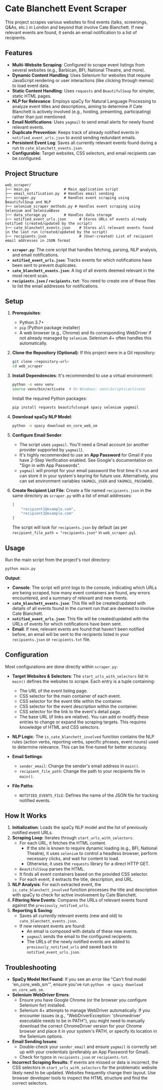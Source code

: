 # Cate Blanchett Event Scraper

This project scrapes various websites to find events (talks, screenings, Q&As, etc.) in London and beyond that involve Cate Blanchett. If new relevant events are found, it sends an email notification to a list of recipients.

## Features

*   **Multi-Website Scraping**: Configured to scrape event listings from several websites (e.g., Barbican, BFI, National Theatre, and more).
*   **Dynamic Content Handling**: Uses Selenium for websites that require JavaScript rendering or user interactions (like clicking through menus) to load event data.
*   **Static Content Handling**: Uses `requests` and `BeautifulSoup` for simpler, static HTML pages.
*   **NLP for Relevance**: Employs spaCy for Natural Language Processing to analyze event titles and descriptions, aiming to determine if Cate Blanchett is actively involved (e.g., hosting, presenting, participating) rather than just mentioned.
*   **Email Notifications**: Uses `yagmail` to send email alerts for newly found relevant events.
*   **Duplicate Prevention**: Keeps track of already notified events in `notified_event_urls.json` to avoid sending redundant emails.
*   **Persistent Event Log**: Saves all currently relevant events found during a run to `cate_blanchett_events.json`.
*   **Configurable**: Target websites, CSS selectors, and email recipients can be configured.

## Project Structure

```
web_scraper/
├── main.py                # Main application script
├── email_notification.py  # Handles email sending
├── scraper.py             # Handles event scraping using BeautifulSoup and NLP
├── selenium_scraper_methods.py # Handles event scraping using Selenium and SeleniumBase
├── data_storage.py        # Handles data storage
├── notified_event_urls.json      # Stores URLs of events already notified (created/updated by the script)
├── cate_blanchett_events.json    # Stores all relevant events found in the last run (created/updated by the script)
├── recipients.json               # (User-created) List of recipient email addresses in JSON format
```

*   **`scraper.py`**: The core script that handles fetching, parsing, NLP analysis, and email notifications.
*   **`notified_event_urls.json`**: Tracks events for which notifications have been sent to prevent duplicates.
*   **`cate_blanchett_events.json`**: A log of all events deemed relevant in the most recent scan.
*   **`recipients.json` / `recipients.txt`**: You need to create one of these files to list the email addresses for notifications.

## Setup

1.  **Prerequisites**:
    *   Python 3.7+
    *   `pip` (Python package installer)
    *   A web browser (e.g., Chrome) and its corresponding WebDriver if not already managed by `selenium`. Selenium 4+ often handles this automatically.

2.  **Clone the Repository (Optional)**:
    If this project were in a Git repository:
    ```bash
    git clone <repository-url>
    cd web_scraper
    ```

3.  **Install Dependencies**:
    It's recommended to use a virtual environment:
    ```bash
    python -m venv venv
    source venv/bin/activate  # On Windows: venv\Scripts\activate
    ```
    Install the required Python packages:
    ```bash
    pip install requests beautifulsoup4 spacy selenium yagmail
    ```

4.  **Download spaCy NLP Model**:
    ```bash
    python -m spacy download en_core_web_sm
    ```

5.  **Configure Email Sender**:
    *   The script uses `yagmail`. You'll need a Gmail account (or another provider supported by `yagmail`).
    *   It's highly recommended to use an **App Password** for Gmail if you have 2-Step Verification enabled. See Google's documentation on "Sign in with App Passwords".
    *   `yagmail` will prompt for your email password the first time it's run and can store it in your system's keyring for future use. Alternatively, you can set environment variables `YAGMAIL_USER` and `YAGMAIL_PASSWORD`.

6.  **Create Recipient List File**:
    Create a file named `recipients.json` in the same directory as `scraper.py` with a list of email addresses:
    ```json
    [
        "recipient1@example.com",
        "recipient2@example.com"
    ]
    ```
    The script will look for `recipients.json` by default (as per `recipient_file_path = "recipients.json"` in `web_scraper.py`).

## Usage

Run the main script from the project's root directory:

```bash
python main.py
```

**Output**:

*   **Console**: The script will print logs to the console, indicating which URLs are being scraped, how many event containers are found, any errors encountered, and a summary of relevant and new events.
*   **`cate_blanchett_events.json`**: This file will be created/updated with details of all events found in the current run that are deemed to involve Cate Blanchett.
*   **`notified_event_urls.json`**: This file will be created/updated with the URLs of events for which notifications have been sent.
*   **Email**: If new, relevant events are found that haven't been notified before, an email will be sent to the recipients listed in your `recipients.json` or `recipients.txt` file.

## Configuration

Most configurations are done directly within `scraper.py`:

*   **Target Websites & Selectors**:
    The `start_urls_with_selectors` list in `main()` defines the websites to scrape. Each entry is a tuple containing:
    *   The URL of the event listing page.
    *   CSS selector for the main container of each event.
    *   CSS selector for the event title within the container.
    *   CSS selector for the event description within the container.
    *   CSS selector for the link to the event's detail page.
    *   The base URL (if links are relative).
    You can add or modify these entries to change or expand the scraping targets. This requires knowledge of HTML and CSS selectors.

*   **NLP Logic**:
    The `is_cate_blanchett_involved` function contains the NLP rules (action verbs, reporting verbs, specific phrases, event nouns) used to determine relevance. This can be fine-tuned for better accuracy.

*   **Email Settings**:
    *   `sender_email`: Change the sender's email address in `main()`.
    *   `recipient_file_path`: Change the path to your recipients file in `main()`.

*   **File Paths**:
    *   `NOTIFIED_EVENTS_FILE`: Defines the name of the JSON file for tracking notified events.

## How It Works

1.  **Initialization**: Loads the spaCy NLP model and the list of previously notified event URLs.
2.  **Scraping Loop**: Iterates through `start_urls_with_selectors`.
    *   For each URL, it fetches the HTML content.
        *   If the site is known to require dynamic loading (e.g., BFI, National Theatre), it uses `selenium` to control a headless browser, perform necessary clicks, and wait for content to load.
        *   Otherwise, it uses the `requests` library for a direct HTTP GET.
    *   `BeautifulSoup` parses the HTML.
    *   It finds all event containers based on the provided CSS selector.
    *   For each event, it extracts the title, description, and URL.
3.  **NLP Analysis**: For each extracted event, the `is_cate_blanchett_involved` function processes the title and description with spaCy to check for active involvement by Cate Blanchett.
4.  **Filtering New Events**: Compares the URLs of relevant events found against the `previously_notified_urls`.
5.  **Reporting & Saving**:
    *   Saves all *currently* relevant events (new and old) to `cate_blanchett_events.json`.
    *   If new relevant events are found:
        *   An email is composed with details of these new events.
        *   `yagmail` sends the email to the configured recipients.
        *   The URLs of the newly notified events are added to `previously_notified_urls` and saved back to `notified_event_urls.json`.

## Troubleshooting

*   **SpaCy Model Not Found**: If you see an error like "Can't find model 'en_core_web_sm'", ensure you've run `python -m spacy download en_core_web_sm`.
*   **Selenium WebDriver Errors**:
    *   Ensure you have Google Chrome (or the browser you configure Selenium for) installed.
    *   Selenium 4+ attempts to manage WebDriver automatically. If you encounter issues (e.g., "WebDriverException: 'chromedriver' executable needs to be in PATH"), you might need to manually download the correct ChromeDriver version for your Chrome browser and place it in your system's PATH, or specify its location in the Selenium options.
*   **Email Sending Issues**:
    *   Double-check your `sender_email` and ensure `yagmail` is correctly set up with your credentials (preferably an App Password for Gmail).
    *   Check for typos in `recipients.json` or `recipients.txt`.
*   **Incorrect Scraping Results**: If events are missed or data is incorrect, the CSS selectors in `start_urls_with_selectors` for the problematic website likely need to be updated. Websites frequently change their layout. Use browser developer tools to inspect the HTML structure and find the correct selectors.
